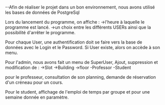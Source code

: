 --Afin de réaliser le projet dans un bon environnement, nous avons utilisé les bases de données de PostgreSql


Lors du lancement du programme, on affiche :
        ->l'heure à laquelle le programme est lancé.
        ->un choix entre les différents USERs ainsi que la possibilité d'arrêter le programme.

Pour chaque User, une authentification doit se faire vers la base de données avec le Login et le Password.
Si User existe, alors on accède à son menu.

Pour l'admin, nous avons fait un menu de SuperUser, Ajout, suppression et modification de :
                                ->Slot
                                ->Building
                                ->floor
                                -Professor
                                -Student
                                
pour le professeur, consultation de son planning, demande de réservation d'un créneau pour un cours.


Pour le student, affichage de l'emploi de temps par groupe et pour une semaine donnée en paramètre.